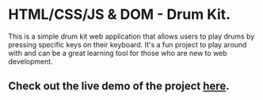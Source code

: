 # HTML/CSS/JS & DOM - Drum Kit.
This is a simple drum kit web application that allows users to play drums by pressing specific keys on their keyboard. It's a fun project to play around with and can be a great learning tool for those who are new to web development.
## Check out the live demo of the project [here](https://agrim-kumar.github.io/Drum-Kit/).
